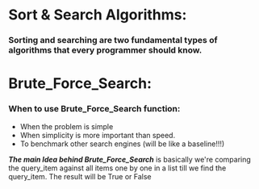 # Sort & Search Algorithms:
  ### Sorting and searching are two fundamental types of algorithms that every programmer should know.
  
# Brute_Force_Search:

### When to use Brute_Force_Search function:
  * When the problem is simple
  * When simplicity is more important than speed.
  * To benchmark other search engines (will be like a baseline!!!)

***The main Idea behind Brute_Force_Search*** is basically we're comparing the query_item against all items one by one in a list till we find the query_item.
The result will be True or False

